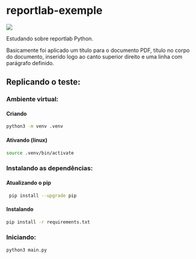 # reportlab-exemple
<img src = "https://img.shields.io/badge/python-3.7.6-blue">

Estudando sobre reportlab Python.

Basicamente foi aplicado um título para o documento PDF, título no corpo do documento, inserido logo ao canto superior direito e uma linha com parágrafo definido.

## Replicando o teste:

### Ambiente virtual:

#### Criando
```sh 
python3 -m venv .venv
```
#### Ativando (linux)
```sh 
source .venv/bin/activate
```

### Instalando as dependências:

#### Atualizando o pip
```sh
 pip install --upgrade pip
```
#### Instalando
```sh
pip install -r requirements.txt
```
### Iniciando:

```sh
python3 main.py
```
